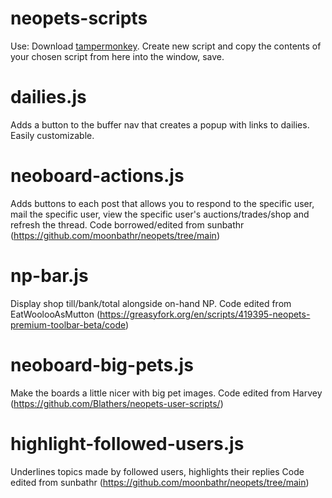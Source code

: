 # neopets-scripts
Use: Download <a href="https://chrome.google.com/webstore/detail/tampermonkey/dhdgffkkebhmkfjojejmpbldmpobfkfo?hl=en">tampermonkey</a>. Create new script and copy the contents of your chosen script from here into the window, save.

# dailies.js
Adds a button to the buffer nav that creates a popup with links to dailies. Easily customizable.

# neoboard-actions.js
Adds buttons to each post that allows you to respond to the specific user, mail the specific user, view the specific user's auctions/trades/shop and refresh the thread. 
Code borrowed/edited from sunbathr (https://github.com/moonbathr/neopets/tree/main)

# np-bar.js
Display shop till/bank/total alongside on-hand NP. 
Code edited from EatWoolooAsMutton (https://greasyfork.org/en/scripts/419395-neopets-premium-toolbar-beta/code)

# neoboard-big-pets.js
Make the boards a little nicer with big pet images. 
Code edited from Harvey (https://github.com/Blathers/neopets-user-scripts/)

# highlight-followed-users.js
Underlines topics made by followed users, highlights their replies
Code edited from sunbathr (https://github.com/moonbathr/neopets/tree/main)
